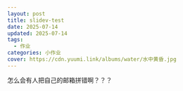 ```yaml
---
layout: post
title: slidev-test
date: 2025-07-14
updated: 2025-07-14
tags:
  - 作业
categories: 小作业
cover: https://cdn.yuumi.link/albums/water/水中黄昏.jpg
---
```


怎么会有人把自己的邮箱拼错啊？？？